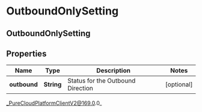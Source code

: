 # OutboundOnlySetting

## OutboundOnlySetting

## Properties

|Name | Type | Description | Notes|
|------------ | ------------- | ------------- | -------------|
| **outbound** | **String** | Status for the Outbound Direction | [optional] |



_PureCloudPlatformClientV2@169.0.0_
